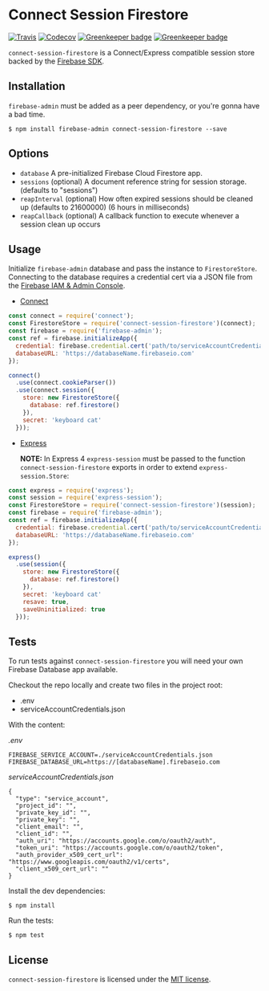 # Connect Session Firestore

[![Travis](https://img.shields.io/travis/benweier/connect-session-firestore.svg?maxAge=2592000&style=flat-square)](https://travis-ci.org/benweier/connect-session-firestore)
[![Codecov](https://img.shields.io/codecov/c/github/benweier/connect-session-firestore.svg?maxAge=2592000&style=flat-square)](https://codecov.io/gh/benweier/connect-session-firestore)
[![Greenkeeper badge](https://img.shields.io/badge/greenkeeper-enabled-brightgreen.svg?style=flat-square)](https://greenkeeper.io/) [![Greenkeeper badge](https://badges.greenkeeper.io/benweier/connect-session-firestore.svg)](https://greenkeeper.io/)

`connect-session-firestore` is a Connect/Express compatible session store backed by the [Firebase SDK](https://firebase.google.com/docs/admin/setup).

## Installation

`firebase-admin` must be added as a peer dependency, or you're gonna have a bad time.

    $ npm install firebase-admin connect-session-firestore --save

## Options

  - `database` A pre-initialized Firebase Cloud Firestore app.
  - `sessions` (optional) A document reference string for session storage. (defaults to "sessions")
  - `reapInterval` (optional) How often expired sessions should be cleaned up (defaults to 21600000) (6 hours in milliseconds)
  - `reapCallback` (optional) A callback function to execute whenever a session clean up occurs

## Usage

Initialize `firebase-admin` database and pass the instance to `FirestoreStore`. Connecting to the database requires a credential cert via a JSON file from the [Firebase IAM & Admin Console](https://console.firebase.google.com/iam-admin/projects).

* [Connect](http://senchalabs.github.io/connect)

```js
const connect = require('connect');
const FirestoreStore = require('connect-session-firestore')(connect);
const firebase = require('firebase-admin');
const ref = firebase.initializeApp({
  credential: firebase.credential.cert('path/to/serviceAccountCredentials.json'),
  databaseURL: 'https://databaseName.firebaseio.com'
});

connect()
  .use(connect.cookieParser())
  .use(connect.session({
    store: new FirestoreStore({
      database: ref.firestore()
    }),
    secret: 'keyboard cat'
  }));
```

* [Express](http://expressjs.com)

  **NOTE:** In Express 4 `express-session` must be passed to the function `connect-session-firestore` exports in order to extend `express-session.Store`:

```js
const express = require('express');
const session = require('express-session');
const FirestoreStore = require('connect-session-firestore')(session);
const firebase = require('firebase-admin');
const ref = firebase.initializeApp({
  credential: firebase.credential.cert('path/to/serviceAccountCredentials.json'),
  databaseURL: 'https://databaseName.firebaseio.com'
});

express()
  .use(session({
    store: new FirestoreStore({
      database: ref.firestore()
    }),
    secret: 'keyboard cat'
    resave: true,
    saveUninitialized: true
  }));
```

## Tests

To run tests against `connect-session-firestore` you will need your own Firebase Database app available.

Checkout the repo locally and create two files in the project root:
- .env
- serviceAccountCredentials.json

With the content:

*.env*
```
FIREBASE_SERVICE_ACCOUNT=./serviceAccountCredentials.json
FIREBASE_DATABASE_URL=https://[databaseName].firebaseio.com
```

*serviceAccountCredentials.json*
```
{
  "type": "service_account",
  "project_id": "",
  "private_key_id": "",
  "private_key": "",
  "client_email": "",
  "client_id": "",
  "auth_uri": "https://accounts.google.com/o/oauth2/auth",
  "token_uri": "https://accounts.google.com/o/oauth2/token",
  "auth_provider_x509_cert_url": "https://www.googleapis.com/oauth2/v1/certs",
  "client_x509_cert_url": ""
}
```

Install the dev dependencies:

    $ npm install

Run the tests:

    $ npm test

## License

`connect-session-firestore` is licensed under the [MIT license](https://github.com/benweier/connect-session-firestore/blob/master/LICENSE).
